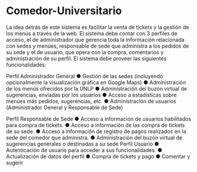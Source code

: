 # Comedor-Universitario

La idea detrás de este sistema es facilitar la venta de tickets y la gestión de los menús a través de la
web. El sistema debe contar con 3 perfiles de acceso, el de administrador ​que gerencia toda la
información relacionada con sedes y menúes, responsable de sede que administra a los pedidos de
su sede y el de usuario, que opera con la compra, comentarios y administración de su perfil.
El sistema debe proveer las siguientes funcionalidades:

Perfil Administrador General
    ● Gestión de las sedes (incluyendo opcionalmente la visualización gráfica en Google Maps)
    ● Administración de los menús ofrecidos por la UNLP
    ● Administración del buzón virtual de sugerencias, enviadas por los usuarios
    ● Acceso a estadísticas sobre menúes más pedidos, sugerencias, etc.
    ● Administración de usuarios (Administrador General y Responsable de Sede)

Perfil Responsable de Sede
    ● Acceso a información de usuarios habilitados para compra de tickets.
    ● Acceso a información de las compra de tickets de su sede.
    ● Acceso a información de registro de pagos realizados en la sede del comedor que administra.
    ● Administración del buzón virtual de sugerencias generales o destinadas a su sede
    Perfil Usuario
    ● Autenticación de usuario para acceder a sus funcionalidades.
    ● Actualización de datos del perfil
    ● Compra de tickets y pago
    ● Comentar y sugerir
   
